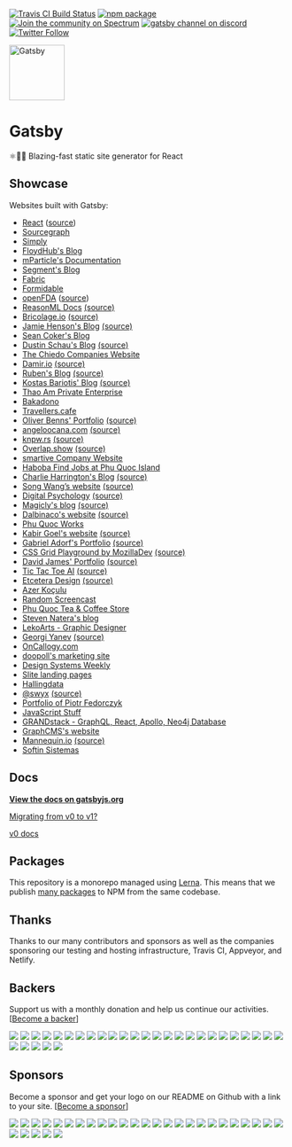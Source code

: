[![Travis CI Build Status](https://travis-ci.org/gatsbyjs/gatsby.svg?branch=master)](https://travis-ci.org/gatsbyjs/gatsby)
[![npm package](https://img.shields.io/npm/v/gatsby.svg?style=flat-square)](https://www.npmjs.org/package/gatsby)
[![Join the community on Spectrum](https://withspectrum.github.io/badge/badge.svg)](https://spectrum.chat/gatsby-js)
[![gatsby channel on discord](https://img.shields.io/badge/discord-gatsby%40reactiflux-738bd7.svg?style=flat-square)](https://discord.gg/0ZcbPKXt5bVoxkfV)
[![Twitter Follow](https://img.shields.io/twitter/follow/gatsbyjs.svg?style=social)](https://twitter.com/gatsbyjs)

<img alt="Gatsby" src="https://www.gatsbyjs.org/gatsby-negative.svg" width="100">

# Gatsby

⚛️📄🚀 Blazing-fast static site generator for React

## Showcase

Websites built with Gatsby:
* [React](https://reactjs.org/) ([source](https://github.com/reactjs/reactjs.org))
* [Sourcegraph](https://about.sourcegraph.com)
* [Simply](https://simply.co.za)
* [FloydHub's Blog](https://blog.floydhub.com)
* [mParticle's Documentation](https://docs.mparticle.com)
* [Segment's Blog](https://segment.com/blog/)
* [Fabric](https://meetfabric.com/)
* [Formidable](https://formidable.com/)
* [openFDA](https://open.fda.gov/) ([source](https://github.com/FDA/open.fda.gov))
* [ReasonML Docs](https://reasonml.github.io/) [(source)](https://github.com/reasonml/reasonml.github.io)
* [Bricolage.io](https://www.bricolage.io/) [(source)](https://github.com/KyleAMathews/blog)
* [Jamie Henson's Blog](http://jamiehenson.com/) [(source)](https://github.com/jamiehenson/jh47-gatsby)
* [Sean Coker's Blog](https://sean.is/)
* [Dustin Schau's Blog](https://dustinschau.com/blog/) [(source)](https://github.com/dschau/blog)
* [The Chiedo Companies Website](https://www.chiedo.com)
* [Damir.io](http://damir.io/) [(source)](https://github.com/dvzrd/gatsby-sfiction)
* [Ruben's Blog](https://vagr9k.me/) [(source)](https://github.com/Vagr9K/Blog)
* [Kostas Bariotis' Blog](https://kostasbariotis.com/) [(source)](https://github.com/kbariotis/kostasbariotis.com)
* [Thao Am Private Enterprise](http://thaoam.com/)
* [Bakadono](http://bakadono.com/)
* [Travellers.cafe](https://travellers.cafe/)
* [Oliver Benns' Portfolio](https://oliverbenns.com) [(source)](https://github.com/oliverbenns/oliverbenns.com)
* [angeloocana.com](https://angeloocana.com) [(source)](https://github.com/angeloocana/angeloocana)
* [knpw.rs](https://knpw.rs) [(source)](https://github.com/knpwrs/knpw.rs)
* [Overlap.show](https://overlap.show) [(source)](https://github.com/pouretrebelle/overlap.show)
* [smartive Company Website](https://smartive.ch)
* [Haboba Find Jobs at Phu Quoc Island](http://haboba.com)
* [Charlie Harrington's Blog](https://charlieharrington.com) [(source)](https://github.com/whatrocks/blog)
* [Song Wang’s website](https://songwang.io/) [(source)](https://github.com/wangsongiam/songwang.io)
* [Digital Psychology](http://digitalpsychology.io) [(source)](https://github.com/danistefanovic/digitalpsychology.io)
* [Magicly's blog](https://magicly.me/) [(source)](https://github.com/magicly/gatsby-blog)
* [Dalbinaco's website](http://dalbinaco.com/) [(source)](https://github.com/dalbinaco/dalbinaco.github.io)
* [Phu Quoc Works](http://phuquocworks.net)
* [Kabir Goel's website](https://kbrgl.github.io) [(source)](https://github.com/kbrgl/kbrgl.github.io)
* [Gabriel Adorf's Portfolio](https://gabrieladorf.com/) [(source)](https://github.com/gabdorf/gabriel-adorf-portfolio)
* [CSS Grid Playground by MozillaDev](https://mozilladevelopers.github.io/playground/) [(source)](https://github.com/MozillaDevelopers/playground)
* [David James' Portfolio](http://dfjames.com) [(source)](https://github.com/daviddeejjames/dfjames-gatsby)
* [Tic Tac Toe AI](https://tic-tac-toe-ai.surge.sh) [(source)](https://github.com/angeloocana/tic-tac-toe-ai)
* [Etcetera Design](https://etcetera.design) [(source)](https://github.com/etceteradesign/website)
* [Azer Koçulu](http://azer.bike)
* [Random Screencast](https://randomscreencast.com)
* [Phu Quoc Tea & Coffee Store](http://trasuaphuquoc.com)
* [Steven Natera's blog](https://www.stevennatera.com)
* [LekoArts - Graphic Designer](https://www.lekoarts.de)
* [Georgi Yanev](https://blog.georgi-yanev.com) [(source)](https://github.com/jumpalottahigh/blog.georgi-yanev.com)
* [OnCallogy.com](https://www.oncallogy.com)
* [doopoll's marketing site](https://doopoll.co)
* [Design Systems Weekly](https://designsystems.email/)
* [Slite landing pages](https://slite.com/)
* [Hallingdata](http://hallingdata.no/)
* [@swyx](http://swyx.io) [(source)](https://github.com/sw-yx/swyxdotio)
* [Portfolio of Piotr Fedorczyk](https://piotrf.pl)
* [JavaScript Stuff](https://www.javascriptstuff.com)
* [GRANDstack - GraphQL, React, Apollo, Neo4j Database](http://grandstack.io/)
* [GraphCMS's website](https://graphcms.com)
* [Mannequin.io](https://mannequin.io) [(source)](https://github.com/LastCallMedia/Mannequin/tree/master/site)
* [Softin Sistemas](http://softin.com.br)

## Docs

**[View the docs on gatsbyjs.org](https://www.gatsbyjs.org/docs/)**

[Migrating from v0 to v1?](https://www.gatsbyjs.org/docs/migrating-from-v0-to-v1/)

[v0 docs](/v0-README.md)

## Packages

This repository is a monorepo managed using [Lerna](https://github.com/lerna/lerna). This means that we publish [many packages](/packages) to NPM from the same codebase.

## Thanks

Thanks to our many contributors and sponsors as well as the companies sponsoring our testing and hosting infrastructure, Travis CI, Appveyor, and Netlify.

## Backers

Support us with a monthly donation and help us continue our activities. [[Become a backer](https://opencollective.com/gatsby#backer)]

<a href="https://opencollective.com/gatsby/backer/0/website" target="_blank"><img src="https://opencollective.com/gatsby/backer/0/avatar.svg"></a>
<a href="https://opencollective.com/gatsby/backer/1/website" target="_blank"><img src="https://opencollective.com/gatsby/backer/1/avatar.svg"></a>
<a href="https://opencollective.com/gatsby/backer/2/website" target="_blank"><img src="https://opencollective.com/gatsby/backer/2/avatar.svg"></a>
<a href="https://opencollective.com/gatsby/backer/3/website" target="_blank"><img src="https://opencollective.com/gatsby/backer/3/avatar.svg"></a>
<a href="https://opencollective.com/gatsby/backer/4/website" target="_blank"><img src="https://opencollective.com/gatsby/backer/4/avatar.svg"></a>
<a href="https://opencollective.com/gatsby/backer/5/website" target="_blank"><img src="https://opencollective.com/gatsby/backer/5/avatar.svg"></a>
<a href="https://opencollective.com/gatsby/backer/6/website" target="_blank"><img src="https://opencollective.com/gatsby/backer/6/avatar.svg"></a>
<a href="https://opencollective.com/gatsby/backer/7/website" target="_blank"><img src="https://opencollective.com/gatsby/backer/7/avatar.svg"></a>
<a href="https://opencollective.com/gatsby/backer/8/website" target="_blank"><img src="https://opencollective.com/gatsby/backer/8/avatar.svg"></a>
<a href="https://opencollective.com/gatsby/backer/9/website" target="_blank"><img src="https://opencollective.com/gatsby/backer/9/avatar.svg"></a>
<a href="https://opencollective.com/gatsby/backer/10/website" target="_blank"><img src="https://opencollective.com/gatsby/backer/10/avatar.svg"></a>
<a href="https://opencollective.com/gatsby/backer/11/website" target="_blank"><img src="https://opencollective.com/gatsby/backer/11/avatar.svg"></a>
<a href="https://opencollective.com/gatsby/backer/12/website" target="_blank"><img src="https://opencollective.com/gatsby/backer/12/avatar.svg"></a>
<a href="https://opencollective.com/gatsby/backer/13/website" target="_blank"><img src="https://opencollective.com/gatsby/backer/13/avatar.svg"></a>
<a href="https://opencollective.com/gatsby/backer/14/website" target="_blank"><img src="https://opencollective.com/gatsby/backer/14/avatar.svg"></a>
<a href="https://opencollective.com/gatsby/backer/15/website" target="_blank"><img src="https://opencollective.com/gatsby/backer/15/avatar.svg"></a>
<a href="https://opencollective.com/gatsby/backer/16/website" target="_blank"><img src="https://opencollective.com/gatsby/backer/16/avatar.svg"></a>
<a href="https://opencollective.com/gatsby/backer/17/website" target="_blank"><img src="https://opencollective.com/gatsby/backer/17/avatar.svg"></a>
<a href="https://opencollective.com/gatsby/backer/18/website" target="_blank"><img src="https://opencollective.com/gatsby/backer/18/avatar.svg"></a>
<a href="https://opencollective.com/gatsby/backer/19/website" target="_blank"><img src="https://opencollective.com/gatsby/backer/19/avatar.svg"></a>
<a href="https://opencollective.com/gatsby/backer/20/website" target="_blank"><img src="https://opencollective.com/gatsby/backer/20/avatar.svg"></a>
<a href="https://opencollective.com/gatsby/backer/21/website" target="_blank"><img src="https://opencollective.com/gatsby/backer/21/avatar.svg"></a>
<a href="https://opencollective.com/gatsby/backer/22/website" target="_blank"><img src="https://opencollective.com/gatsby/backer/22/avatar.svg"></a>
<a href="https://opencollective.com/gatsby/backer/23/website" target="_blank"><img src="https://opencollective.com/gatsby/backer/23/avatar.svg"></a>
<a href="https://opencollective.com/gatsby/backer/24/website" target="_blank"><img src="https://opencollective.com/gatsby/backer/24/avatar.svg"></a>
<a href="https://opencollective.com/gatsby/backer/25/website" target="_blank"><img src="https://opencollective.com/gatsby/backer/25/avatar.svg"></a>
<a href="https://opencollective.com/gatsby/backer/26/website" target="_blank"><img src="https://opencollective.com/gatsby/backer/26/avatar.svg"></a>
<a href="https://opencollective.com/gatsby/backer/27/website" target="_blank"><img src="https://opencollective.com/gatsby/backer/27/avatar.svg"></a>
<a href="https://opencollective.com/gatsby/backer/28/website" target="_blank"><img src="https://opencollective.com/gatsby/backer/28/avatar.svg"></a>
<a href="https://opencollective.com/gatsby/backer/29/website" target="_blank"><img src="https://opencollective.com/gatsby/backer/29/avatar.svg"></a>


## Sponsors

Become a sponsor and get your logo on our README on Github with a link to your site. [[Become a sponsor](https://opencollective.com/gatsby#sponsor)]

<a href="https://opencollective.com/gatsby/sponsor/0/website" target="_blank"><img src="https://opencollective.com/gatsby/sponsor/0/avatar.svg"></a>
<a href="https://opencollective.com/gatsby/sponsor/1/website" target="_blank"><img src="https://opencollective.com/gatsby/sponsor/1/avatar.svg"></a>
<a href="https://opencollective.com/gatsby/sponsor/2/website" target="_blank"><img src="https://opencollective.com/gatsby/sponsor/2/avatar.svg"></a>
<a href="https://opencollective.com/gatsby/sponsor/3/website" target="_blank"><img src="https://opencollective.com/gatsby/sponsor/3/avatar.svg"></a>
<a href="https://opencollective.com/gatsby/sponsor/4/website" target="_blank"><img src="https://opencollective.com/gatsby/sponsor/4/avatar.svg"></a>
<a href="https://opencollective.com/gatsby/sponsor/5/website" target="_blank"><img src="https://opencollective.com/gatsby/sponsor/5/avatar.svg"></a>
<a href="https://opencollective.com/gatsby/sponsor/6/website" target="_blank"><img src="https://opencollective.com/gatsby/sponsor/6/avatar.svg"></a>
<a href="https://opencollective.com/gatsby/sponsor/7/website" target="_blank"><img src="https://opencollective.com/gatsby/sponsor/7/avatar.svg"></a>
<a href="https://opencollective.com/gatsby/sponsor/8/website" target="_blank"><img src="https://opencollective.com/gatsby/sponsor/8/avatar.svg"></a>
<a href="https://opencollective.com/gatsby/sponsor/9/website" target="_blank"><img src="https://opencollective.com/gatsby/sponsor/9/avatar.svg"></a>
<a href="https://opencollective.com/gatsby/sponsor/10/website" target="_blank"><img src="https://opencollective.com/gatsby/sponsor/10/avatar.svg"></a>
<a href="https://opencollective.com/gatsby/sponsor/11/website" target="_blank"><img src="https://opencollective.com/gatsby/sponsor/11/avatar.svg"></a>
<a href="https://opencollective.com/gatsby/sponsor/12/website" target="_blank"><img src="https://opencollective.com/gatsby/sponsor/12/avatar.svg"></a>
<a href="https://opencollective.com/gatsby/sponsor/13/website" target="_blank"><img src="https://opencollective.com/gatsby/sponsor/13/avatar.svg"></a>
<a href="https://opencollective.com/gatsby/sponsor/14/website" target="_blank"><img src="https://opencollective.com/gatsby/sponsor/14/avatar.svg"></a>
<a href="https://opencollective.com/gatsby/sponsor/15/website" target="_blank"><img src="https://opencollective.com/gatsby/sponsor/15/avatar.svg"></a>
<a href="https://opencollective.com/gatsby/sponsor/16/website" target="_blank"><img src="https://opencollective.com/gatsby/sponsor/16/avatar.svg"></a>
<a href="https://opencollective.com/gatsby/sponsor/17/website" target="_blank"><img src="https://opencollective.com/gatsby/sponsor/17/avatar.svg"></a>
<a href="https://opencollective.com/gatsby/sponsor/18/website" target="_blank"><img src="https://opencollective.com/gatsby/sponsor/18/avatar.svg"></a>
<a href="https://opencollective.com/gatsby/sponsor/19/website" target="_blank"><img src="https://opencollective.com/gatsby/sponsor/19/avatar.svg"></a>
<a href="https://opencollective.com/gatsby/sponsor/20/website" target="_blank"><img src="https://opencollective.com/gatsby/sponsor/20/avatar.svg"></a>
<a href="https://opencollective.com/gatsby/sponsor/21/website" target="_blank"><img src="https://opencollective.com/gatsby/sponsor/21/avatar.svg"></a>
<a href="https://opencollective.com/gatsby/sponsor/22/website" target="_blank"><img src="https://opencollective.com/gatsby/sponsor/22/avatar.svg"></a>
<a href="https://opencollective.com/gatsby/sponsor/23/website" target="_blank"><img src="https://opencollective.com/gatsby/sponsor/23/avatar.svg"></a>
<a href="https://opencollective.com/gatsby/sponsor/24/website" target="_blank"><img src="https://opencollective.com/gatsby/sponsor/24/avatar.svg"></a>
<a href="https://opencollective.com/gatsby/sponsor/25/website" target="_blank"><img src="https://opencollective.com/gatsby/sponsor/25/avatar.svg"></a>
<a href="https://opencollective.com/gatsby/sponsor/26/website" target="_blank"><img src="https://opencollective.com/gatsby/sponsor/26/avatar.svg"></a>
<a href="https://opencollective.com/gatsby/sponsor/27/website" target="_blank"><img src="https://opencollective.com/gatsby/sponsor/27/avatar.svg"></a>
<a href="https://opencollective.com/gatsby/sponsor/28/website" target="_blank"><img src="https://opencollective.com/gatsby/sponsor/28/avatar.svg"></a>
<a href="https://opencollective.com/gatsby/sponsor/29/website" target="_blank"><img src="https://opencollective.com/gatsby/sponsor/29/avatar.svg"></a>
